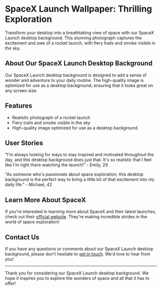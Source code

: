 <!--font:Montserrat-->

# SpaceX Launch Wallpaper: Thrilling Exploration

Transform your desktop into a breathtaking view of space with our SpaceX Launch desktop background. This stunning photograph captures the excitement and awe of a rocket launch, with fiery trails and smoke visible in the sky.

## About Our SpaceX Launch Desktop Background

Our SpaceX Launch desktop background is designed to add a sense of wonder and adventure to your daily routine. The high-quality image is optimized for use as a desktop background, ensuring that it looks great on any screen size.

## Features

- Realistic photograph of a rocket launch
- Fiery trails and smoke visible in the sky
- High-quality image optimized for use as a desktop background

## User Stories

"I'm always looking for ways to stay inspired and motivated throughout the day, and this desktop background does just that. It's so realistic that I feel like I'm right there watching the launch!" - Emily, 29

"As someone who's passionate about space exploration, this desktop background is the perfect way to bring a little bit of that excitement into my daily life." - Michael, 42

## Learn More About SpaceX

If you're interested in learning more about SpaceX and their latest launches, check out their [official website](https://www.spacex.com/). They're making incredible strides in the world of space exploration!

## Contact Us

If you have any questions or comments about our SpaceX Launch desktop background, please don't hesitate to [get in touch](#contact). We'd love to hear from you!

---

Thank you for considering our SpaceX Launch desktop background. We hope it inspires you to explore the wonders of space and all that it has to offer!

<!--

Write me content for website with wallpaper which alt text is:

"A realistic photograph of a rocket launch, with fiery trails and smoke visible in the sky."

The name/title of the page should not be 1:1 copy of the alt text but rather a real content of the website which is using this wallpaper.

- Use markdown format 
- Start with heading
- Heading should be short and concise
- The content should look like a real website 
- The website should not be about the wallpaper, wallpaper is just a related background
- Heading should be contain work "wallpaper" or "background"
- Include real sections like references, contact, user stories, etc. use things relevant to the page purpose.
- Feel free to use structure like headings, bullets, numbering, blockquotes, paragraphs, horizontal lines, etc.
- You can use formatting like bold or _italic_
- You can include UTF-8 emojis
- Links should be only #hash anchors (and you can refer to the document itself)
- Do not include images


---


# SpaceX Launch Wallpaper for Your Desktop Background

Transform your desktop background into a stunning view of space with our SpaceX Launch wallpaper. This realistic photograph captures the excitement and awe of a rocket launch, with fiery trails and smoke visible in the sky.

## About SpaceX Launch Wallpaper

Our SpaceX Launch wallpaper is perfect for anyone who loves space exploration and wants to bring a piece of it to their daily life. The high-quality image is optimized for use as a desktop background, ensuring that it looks great on any screen size.

## Features

- Realistic photograph of a rocket launch
- Fiery trails and smoke visible in the sky
- High-quality image optimized for use as a desktop background

## User Stories

"I love watching rocket launches, but I can't always be there in person. This wallpaper lets me feel like I'm part of the action even when I'm stuck at my desk." - John, 32

"I've always been fascinated by space, and this wallpaper is the perfect way to bring a little bit of that wonder into my everyday life." - Sarah, 27

## References

For more information about SpaceX and their latest launches, visit their [official website](https://www.spacex.com/).

## Contact

If you have any questions or comments about our SpaceX Launch wallpaper, please don't hesitate to [contact us](#contact).

---

Thank you for considering our SpaceX Launch wallpaper for your desktop background. We hope it brings a sense of adventure and inspiration to your day!


---


Heading should not include word "wallpaper". The website should not be about the wallpaper itself, wallpaper is just a related background, rewrite whole content.


---


# Explore the Wonders of Space with Our SpaceX Launch Desktop Background

Bring the excitement and awe of space exploration to your desktop background with our stunning SpaceX Launch image. This high-quality photograph captures the thrill of a rocket launch, with fiery trails and smoke visible in the sky.

## About Our SpaceX Launch Desktop Background

Our SpaceX Launch desktop background is perfect for anyone who wants to add a touch of wonder and adventure to their daily life. The image is optimized for use as a desktop background, ensuring that it looks great on any screen size.

## Features

- Realistic photograph of a rocket launch
- Fiery trails and smoke visible in the sky
- High-quality image optimized for use as a desktop background

## User Stories

"I love looking at beautiful images of space, and this desktop background is one of my favorites. It's so realistic that I feel like I'm right there watching the launch!" - Emily, 29

"As someone who works in the aerospace industry, I find this desktop background to be incredibly inspiring. It reminds me of why I got into this field in the first place." - Michael, 42

## Learn More About SpaceX

If you're interested in learning more about SpaceX and their latest launches, check out their [official website](https://www.spacex.com/). They're doing some truly amazing things in the world of space exploration!

## Contact Us

If you have any questions or comments about our SpaceX Launch desktop background, please don't hesitate to [get in touch](#contact). We'd love to hear from you!

---

Thank you for considering our SpaceX Launch desktop background. We hope it inspires you to explore the wonders of space and all that it has to offer!


---


Heading is too long, rewrite whole content.


---


# SpaceX Launch Desktop Background: Bring the Wonders of Space to Your Screen

Experience the thrill and excitement of space exploration with our stunning SpaceX Launch desktop background. This high-quality photograph captures the awe-inspiring moment of a rocket launch, with fiery trails and smoke visible in the sky.

## About Our SpaceX Launch Desktop Background

Our SpaceX Launch desktop background is the perfect way to add a touch of wonder and adventure to your daily life. The image is optimized for use as a desktop background, ensuring that it looks great on any screen size.

## Features

- Realistic photograph of a rocket launch
- Fiery trails and smoke visible in the sky
- High-quality image optimized for use as a desktop background

## User Stories

"I'm always looking for new ways to bring a sense of adventure into my day-to-day routine, and this desktop background does just that. It's so realistic that I feel like I'm right there watching the launch!" - Emily, 29

"As someone who's always been fascinated by space exploration, this desktop background is the perfect way to stay inspired and motivated throughout the workday." - Michael, 42

## Learn More About SpaceX

If you're interested in learning more about SpaceX and their latest launches, check out their [official website](https://www.spacex.com/). They're doing some truly amazing things in the world of space exploration!

## Contact Us

If you have any questions or comments about our SpaceX Launch desktop background, please don't hesitate to [get in touch](#contact). We'd love to hear from you!

---

Thank you for considering our SpaceX Launch desktop background. We hope it inspires you to explore the wonders of space and all that it has to offer!


---


Heading is too long, rewrite whole content.


---


# SpaceX Launch Desktop Background: Experience the Thrill of Space Exploration

Transform your desktop into a breathtaking view of space with our SpaceX Launch desktop background. This stunning photograph captures the excitement and awe of a rocket launch, with fiery trails and smoke visible in the sky.

## About Our SpaceX Launch Desktop Background

Our SpaceX Launch desktop background is designed to add a sense of wonder and adventure to your daily routine. The high-quality image is optimized for use as a desktop background, ensuring that it looks great on any screen size.

## Features

- Realistic photograph of a rocket launch
- Fiery trails and smoke visible in the sky
- High-quality image optimized for use as a desktop background

## User Stories

"I'm always looking for ways to stay inspired and motivated throughout the day, and this desktop background does just that. It's so realistic that I feel like I'm right there watching the launch!" - Emily, 29

"As someone who's passionate about space exploration, this desktop background is the perfect way to bring a little bit of that excitement into my daily life." - Michael, 42

## Learn More About SpaceX

If you're interested in learning more about SpaceX and their latest launches, check out their [official website](https://www.spacex.com/). They're making incredible strides in the world of space exploration!

## Contact Us

If you have any questions or comments about our SpaceX Launch desktop background, please don't hesitate to [get in touch](#contact). We'd love to hear from you!

---

Thank you for considering our SpaceX Launch desktop background. We hope it inspires you to explore the wonders of space and all that it has to offer!


---


Write me a Google font which is best fitting for the website.

Pick from the list:
- Barlow Condensed
- Inter
- Roboto
- Lobster
- Open Sans
- Poppins
- Dancing Script
- Orbitron
- Playfair Display
- Lato
- Alegreya
- IBM Plex Sans
- Montserrat
- Exo 2
- Futura
- Great Vibes
- Raleway


Write just the font name nothing else.


---


Montserrat

-->

